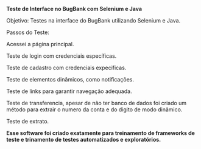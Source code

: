 **Teste de Interface no BugBank com Selenium e Java**

Objetivo:
Testes na interface do BugBank utilizando Selenium e Java.

Passos do Teste:

Acessei a página principal.

Teste de login com credenciais específicas.

Teste de cadastro com credenciais expecificas.

Teste de elementos dinâmicos, como notificações.

Teste de links para garantir navegação adequada.

Teste de transferencia, apesar de não ter banco de dados foi criado um método para extrair o numero da conta e do digito de modo dinâmico.

Teste de extrato.


**Esse software foi criado exatamente para treinamento de frameworks de teste e trinamento de testes automatizados e exploratórios.**
